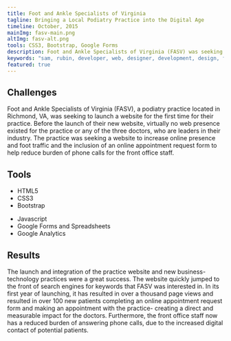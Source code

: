 ```yaml
---
title: Foot and Ankle Specialists of Virginia
tagline: Bringing a Local Podiatry Practice into the Digital Age
timeline: October, 2015
mainImg: fasv-main.png
altImg: fasv-alt.png
tools: CSS3, Bootstrap, Google Forms
description: Foot and Ankle Specialists of Virginia (FASV) was seeking to create a website and web presence for the first time. They wanted their website to be mobile-friendly and to grow the presence of their business online. Explore how the website I created for FASV exceeded their expectations, generated new patients, and reduced burden of office staff.
keywords: "sam, rubin, developer, web, designer, development, design, foot, ankle, specialists, virginia, va, podiatry, practice, digital"
featured: true
---
```


<div class="mar-bottom">
<h2 class="article-title">Challenges</h2>
Foot and Ankle Specialists of Virginia (FASV), a podiatry practice located in Richmond, VA, was seeking to launch a website for the first time for their practice. Before the launch of their new website, virtually no web presence existed for the practice or any of the three doctors, who are leaders in their industry. The practice was seeking a website to increase online presence and foot traffic and the inclusion of an online appointment request form to help reduce burden of phone calls for the front office staff.
</div>
<div id="tools" class="mar-bottom">
<h2>Tools</h2>
<ul>
    <li>HTML5</li>
    <li>CSS3</li>
    <li>Bootstrap</li>
</ul>
<ul>
    <li>Javascript</li>
    <li>Google Forms and Spreadsheets</li>
    <li>Google Analytics</li>
</ul>
</div>
<div class="mar-bottom">
<h2>Results</h2>
The launch and integration of the practice website and new business-technology practices were a great success. The website quickly jumped to the front of search engines for keywords that FASV was interested in. In its first year of launching, it has resulted in over a thousand page views and resulted in over 100 new patients completing an online appointment request form and making an appointment with the practice- creating a direct and measurable impact for the doctors. Furthermore, the front office staff now has a reduced burden of answering phone calls, due to the increased digital contact of potential patients.
</div>